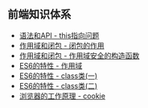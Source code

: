<!--
 * @Author: zx
 * @Description: 
-->
## 前端知识体系


- [语法和API - this指向问题](https://github.com/N1kopapa/Blog/tree/master/1.this%E6%8C%87%E5%90%91%E9%97%AE%E9%A2%98)
- [作用域和闭包 - 闭包的作用](https://github.com/N1kopapa/Blog/issues/2)
- [作用域和闭包 - 作用域安全的构造函数](https://github.com/N1kopapa/Blog/issues/4)
- [ES6的特性 - 作用域](https://github.com/N1kopapa/Blog/issues/3)
- [ES6的特性 - class类(一)](https://github.com/N1kopapa/Blog/issues/5)
- [ES6的特性 - class类(二)](https://github.com/N1kopapa/Blog/issues/7)
- [浏览器的工作原理 - cookie](https://github.com/N1kopapa/Blog/issues/6)
